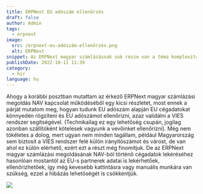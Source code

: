 ```yaml
---
title: ERPNext EU adószám ellenőrzés
draft: false
author: Admin
tags:
  - erpnext
image:
  src: /erpnext-eu-adószám-ellenőrzés.png
  alt: ERPNext
snippet: Az ERPNext magyar számlázásnak sok része van a téma komplexitásából adódóan. EU partner esetén az EU adószám ellenőrzése kulcskérdés.
publishDate: 2022-10-11 11:39
category:
  - hír
language: hu
---
```


Ahogy a korábbi posztban mutattam az érkező ERPNext magyar számlázási megoldás NAV kapcsolat működéséből egy kicsi részletet, most ennek a párját mutatom meg, hogyan tudunk EU adószám alapján EU cégadatokat könnyedén rögzíteni és EU adószámot ellenőrizni, azaz validálni a VIES rendszer segítségével. (Technikailag ez egy lehetőség csupán, jogilag azonban szállítóként kötelesek vagyunk a vevőinket ellenőrizni). Még nem tökéletes a dolog, mert ugyan nem minden tagállam, például Magyarország sem biztosít a VIES rendszer felé külön irányítószámot és várost, de van ahol ez külön elérhető, ezért ezt a részt még finomítjuk. De az ERPNext magyar számlázási megoldásának NAV-ból történő cégadatok lekéréséhez hasonlóan mostantól az EU-s partnerek adatai is lekérhetőek, ellenőrizhetőek, így még kevesebb kattintásra vagy manuális munkára van szükség, ezzel a hibázás lehetőségét is csökkentjük.

<img src="/images/GaTn0ke.gif">
